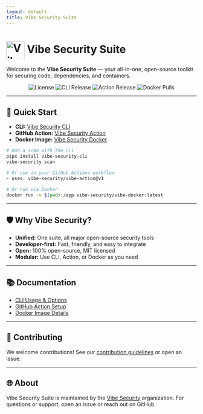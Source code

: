 ```yaml
---
layout: default
title: Vibe Security Suite
---
```


# <img src="https://raw.githubusercontent.com/vibe-security/vibe-action/main/logo.png" alt="Vibe Security Logo" width="48" style="vertical-align:middle;"> Vibe Security Suite

Welcome to the **Vibe Security Suite** — your all-in-one, open-source toolkit for securing code, dependencies, and containers. 

<div align="center">
  <img src="https://img.shields.io/github/license/vibe-security/vibe-security-suite?style=flat-square" alt="License">
  <img src="https://img.shields.io/github/v/release/vibe-security/vibe-cli?style=flat-square" alt="CLI Release">
  <img src="https://img.shields.io/github/v/release/vibe-security/vibe-action?style=flat-square" alt="Action Release">
  <img src="https://img.shields.io/docker/pulls/vibe-security/vibe-docker?style=flat-square" alt="Docker Pulls">
</div>

---

## 🚀 Quick Start

- **CLI:** [Vibe Security CLI](https://github.com/vibe-security/vibe-cli)
- **GitHub Action:** [Vibe Security Action](https://github.com/vibe-security/vibe-action)
- **Docker Image:** [Vibe Security Docker](https://github.com/vibe-security/vibe-docker)

```sh
# Run a scan with the CLI
pipx install vibe-security-cli
vibe-security scan

# Or use in your GitHub Actions workflow
- uses: vibe-security/vibe-action@v1

# Or run via Docker
docker run -v $(pwd):/app vibe-security/vibe-docker:latest
```

---

## 🛡️ Why Vibe Security?
- **Unified:** One suite, all major open-source security tools
- **Developer-first:** Fast, friendly, and easy to integrate
- **Open:** 100% open-source, MIT licensed
- **Modular:** Use CLI, Action, or Docker as you need

---

## 📚 Documentation
- [CLI Usage & Options](https://github.com/vibe-security/vibe-cli#usage)
- [GitHub Action Setup](https://github.com/vibe-security/vibe-action#usage)
- [Docker Image Details](https://github.com/vibe-security/vibe-docker#usage)

---

## 🤝 Contributing
We welcome contributions! See our [contribution guidelines](https://github.com/vibe-security/vibe-security-suite/blob/main/CONTRIBUTING.md) or open an issue.

---

## 🌐 About
Vibe Security Suite is maintained by the [Vibe Security](https://github.com/vibe-security) organization. For questions or support, open an issue or reach out on GitHub.

